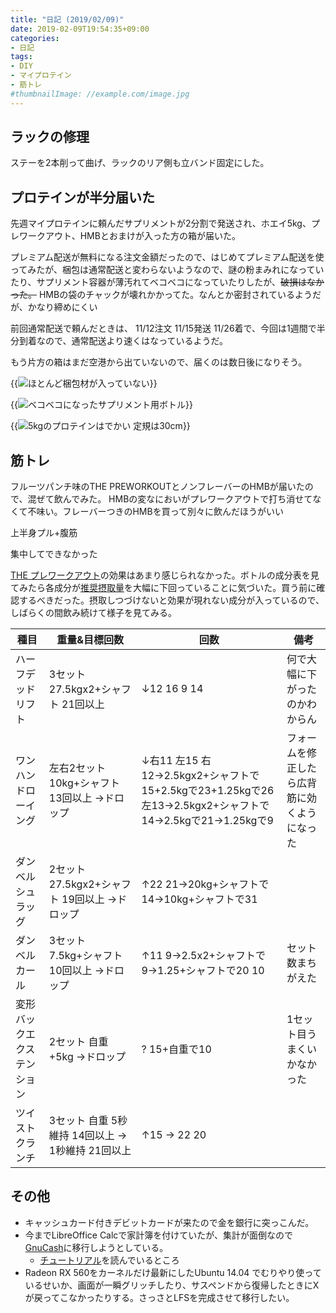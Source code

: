 ```yaml
---
title: "日記 (2019/02/09)"
date: 2019-02-09T19:54:35+09:00
categories:
- 日記
tags:
- DIY
- マイプロテイン
- 筋トレ
#thumbnailImage: //example.com/image.jpg
---
```


## ラックの修理
ステーを2本削って曲げ、ラックのリア側も立バンド固定にした。

## プロテインが半分届いた
先週マイプロテインに頼んだサプリメントが2分割で発送され、ホエイ5kg、プレワークアウト、HMBとおまけが入った方の箱が届いた。

プレミアム配送が無料になる注文金額だったので、はじめてプレミアム配送を使ってみたが、梱包は通常配送と変わらないようなので、謎の粉まみれになっていたり、サプリメント容器が薄汚れてベコベコになっていたりしたが、~~破損はなかった。~~ HMBの袋のチャックが壊れかかってた。なんとか密封されているようだが、かなり締めにくい

前回通常配送で頼んだときは、 11/12注文 11/15発送 11/26着で、今回は1週間で半分到着なので、通常配送より速くはなっているようだ。

もう片方の箱はまだ空港から出ていないので、届くのは数日後になりそう。

<!--more-->

{{<image classes="fancybox center" src="/assets/diary-20190209/myprotein-package.jpg" thumbnail-width="800px" title="ほとんど梱包材が入っていない">}}

{{<image classes="fancybox center" src="/assets/diary-20190209/bottle.jpg" thumbnail-width="300px" title="ベコベコになったサプリメント用ボトル">}}

{{<image classes="fancybox center" src="/assets/diary-20190209/whey.jpg" thumbnail-width="400px" title="5kgのプロテインはでかい 定規は30cm">}}

## 筋トレ
フルーツパンチ味のTHE PREWORKOUTとノンフレーバーのHMBが届いたので、混ぜて飲んでみた。  HMBの変なにおいがプレワークアウトで打ち消せてなくて不味い。フレーバーつきのHMBを買って別々に飲んだほうがいい

上半身プル+腹筋

集中してできなかった

[THE プレワークアウト](https://www.myprotein.jp/sports-nutrition/the-pre-workout/11351672.html)の効果はあまり感じられなかった。ボトルの成分表を見てみたら各成分が[推奨摂取量](https://www.rehabilimemo.com/entry/2018/11/15/122354)を大幅に下回っていることに気づいた。買う前に確認するべきだった。摂取しつづけないと効果が現れない成分が入っているので、しばらくの間飲み続けて様子を見てみる。

| 種目                       | 重量&目標回数                                     | 回数                                                                                                         | 備考                                         |
|----------------------------|---------------------------------------------------|--------------------------------------------------------------------------------------------------------------|----------------------------------------------|
| ハーフデッドリフト         | 3セット 27.5kgx2+シャフト 21回以上                | ↓12 16 9 14                                                                                                 | 何で大幅に下がったのかわからん               |
| ワンハンドローイング       | 左右2セット 10kg+シャフト 13回以上 →ドロップ     | ↓右11 左15 右12→2.5kgx2+シャフトで15+2.5kgで23+1.25kgで26 左13→2.5kgx2+シャフトで14→2.5kgで21→1.25kgで9 | フォームを修正したら広背筋に効くようになった |
| ダンベルシュラッグ         | 2セット 27.5kgx2+シャフト 19回以上 →ドロップ     | ↑22 21→20kg+シャフトで14→10kg+シャフトで31                                                                |                                              |
| ダンベルカール             | 3セット 7.5kg+シャフト 10回以上 →ドロップ        | ↑11 9→2.5x2+シャフトで9→1.25+シャフトで20 10                                                              | セット数まちがえた                           |
| 変形バックエクステンション | 2セット 自重+5kg →ドロップ                       | ?  15+自重で10                                                                                               | 1セット目うまくいかなかった                  |
| ツイストクランチ           | 3セット 自重 5秒維持 14回以上 → 1秒維持 21回以上 | ↑15 → 22 20                                                                                                |                                              |


## その他
- キャッシュカード付きデビットカードが来たので金を銀行に突っこんだ。
- 今までLibreOffice Calcで家計簿を付けていたが、集計が面倒なので[GnuCash](https://www.gnucash.org/index.phtml?lang=ja_JP)に移行しようとしている。
   - [チュートリアル](https://www.gnucash.org/viewdoc.phtml?rev=2.6&lang=ja&doc=guide)を読んでいるところ
- Radeon RX 560をカーネルだけ最新にしたUbuntu 14.04 でむりやり使っているせいか、画面が一瞬グリッチしたり、サスペンドから復帰したときにXが戻ってこなかったりする。さっさとLFSを完成させて移行したい。
